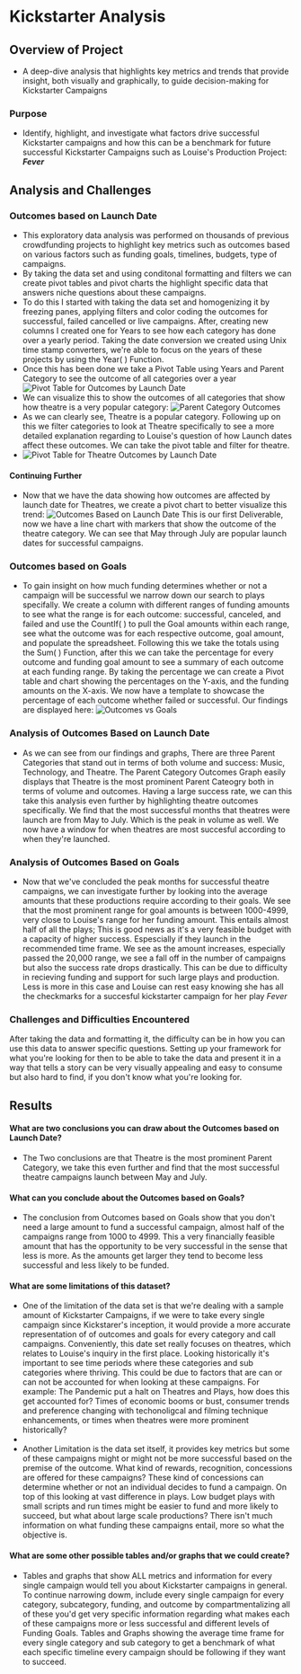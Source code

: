 # Kickstarter Analysis

## Overview of Project
* A deep-dive analysis that highlights key metrics and trends that provide insight, both visually and graphically, to guide decision-making for Kickstarter Campaigns

### Purpose
* Identify, highlight, and investigate what factors drive successful Kickstarter campaigns and how this can be a benchmark for future successful Kickstarter Campaigns such as Louise's Production Project: ***Fever*** 


## Analysis and Challenges

### Outcomes based on Launch Date 
* This exploratory data analysis was performed on thousands of previous crowdfunding projects to highlight key metrics such as outcomes based on various factors such as funding goals, timelines, budgets, type of campaigns. 
* By taking the data set and using conditonal formatting and filters we can create pivot tables and pivot charts the highlight specific data that answers niche questions about these campaigns.  
* To do this I started with taking the data set and homogenizing it by freezing panes, applying filters and color coding the outcomes for successful, failed cancelled or live campaigns. After, creating new columns I created one for Years to see how each category has done over a yearly period. Taking the date conversion we created using Unix time stamp converters, we're able to focus on the years of these projects by using the Year( ) Function. 
* Once this has been done we take a Pivot Table using Years and Parent Category to see the outcome of all categories over a year
![Pivot Table for Outcomes by Launch Date](https://github.com/RichardH395/repo-kickstarter-analysis/blob/main/Pivot%20Table%20for%20Outcomes%20by%20Launch%20Date.png)
* We can visualize this to show the outcomes of all categories that show how theatre is a very popular category: 
![Parent Category Outcomes](https://github.com/RichardH395/repo-kickstarter-analysis/blob/main/Parent%20Category%20Outcomes%20.png) 
* As we can clearly see, Theatre is a popular category. Following up on this we filter categories to look at Theatre specifically to see a more detailed explanation regarding to Louise's question of how Launch dates affect these outcomes. We can take the pivot table and filter for theatre.
* ![Pivot Table for Theatre Outcomes by Launch Date](https://github.com/RichardH395/repo-kickstarter-analysis/blob/main/Pivot%20Table%20for%20Theatre%20Outcomes%20by%20Launch%20Date%20.png) 
#### Continuing Further
* Now that we have the data showing how outcomes are affected by launch date for Theatres, we create a pivot chart to better visualize this trend:
![Outcomes Based on Launch Date](https://github.com/RichardH395/repo-kickstarter-analysis/blob/main/Outcomes%20Based%20on%20Launch%20Date%20.png)
This is our first Deliverable, now we have a line chart with markers that show the outcome of the theatre category. We can see that May through July are popular launch dates for successful campaigns. 
### Outcomes based on Goals
* To gain insight on how much funding determines whether or not a campaign will be successful we narrow down our search to plays specifally. We create a column with different ranges of funding amounts to see what the range is for each outcome: successful, canceled, and failed and use the CountIf( ) to pull the Goal amounts within each range, see what the outcome was for each respective outcome, goal amount, and populate the spreadsheet. Following this we take the totals using the Sum( ) Function, after this we can take the percentage for every outcome and funding goal amount to see a summary of each outcome at each funding range. By taking the percentage we can create a Pivot table and chart showing the percentages on the Y-axis, and the funding amounts on the X-axis. We now have a template to showcase the percentage of each outcome whether failed or successful. Our findings are displayed here:
![Outcomes vs Goals](https://github.com/RichardH395/repo-kickstarter-analysis/blob/main/Outcomes%20vs%20Goals%20.png)


### Analysis of Outcomes Based on Launch Date
* As we can see from our findings and graphs, There are three Parent Categories that stand out in terms of both volume and success: Music, Technology, and Theatre. The Parent Category Outcomes Graph easily displays that Theatre is the most prominent Parent Cateogry both in terms of volume and outcomes. Having a large success rate, we can this take this analysis even further by highlighting theatre outcomes specifically. We find that the most successful months that theatres were launch are from May to July. Which is the peak in volume as well. We now have a window for when theatres are most succesful according to when they're launched.

### Analysis of Outcomes Based on Goals
* Now that we've concluded the peak months for successful theatre campaigns, we can investigate further by looking into the average amounts that these productions require according to their goals. We see that the most prominent range for goal amounts is between 1000-4999, very close to Louise's range for her funding amount. This entails almost half of all the plays; This is good news as it's a very feasible budget with a capacity of higher success. Espescially if they launch in the recommended time frame. We see as the amount increases, especially passed the 20,000 range,  we see a fall off in the number of campaigns but also the success rate drops drastically. This can be due to difficulty in recieving funding and support for such large plays and production. Less is more in this case and Louise can rest easy knowing she has all the checkmarks for a succesful kickstarter campaign for her play *Fever* 
### Challenges and Difficulties Encountered

After taking the data and formatting it, the difficulty can be in how you can use this data to answer specific questions. Setting up your framework for what you're looking for then to be able to take the data and present it in a way that tells a story can be very visually appealing and easy to consume but also hard to find, if you don't know what you're looking for. 

## Results

#### What are two conclusions you can draw about the Outcomes based on Launch Date?
* The Two conclusions are that Theatre is the most prominent Parent Category, we take this even further and find that the most successful theatre campaigns launch between May and July. 
#### What can you conclude about the Outcomes based on Goals?
* The conclusion from Outcomes based on Goals show that you don't need a large amount to fund a successful campaign, almost half of the campaigns range from 1000 to 4999. This a very financially feasible amount that has the opportunity to be very successful in the sense that less is more. As the amounts get larger they tend to become less successful and less likely to be funded. 

#### What are some limitations of this dataset?
* One of the limitation of the data set is that we're dealing with a sample amount of Kickstarter Campaigns, if we were to take every single campaign since Kickstarer's inception, it would provide a more accurate representation of of outcomes and goals for every category and call campaigns. Conveniently, this date set really focuses on theatres, which relates to Louise's inquiry in the first place. Looking historically it's important to see time periods where these categories and sub categories where thriving. This could be due to factors that are can or can not be accounted for when looking at these campaigns. For example: The Pandemic put a halt on Theatres and Plays, how does this get accounted for? Times of economic booms or bust, consumer trends and preference changing with techonoligcal and filming technique enhancements, or times when theatres were more prominent historically? 
* 
* Another Limitation is the data set itself, it provides key metrics but some of these campaigns might or might not be more successful based on the premise of the outcome. What kind of rewards, recognition, concessions are offered for these campaigns? These kind of concessions can determine whether or not an individual decides to fund a campaign. On top of this looking at vast difference in plays. Low budget plays with small scripts and run times might be easier to fund and more likely to succeed, but what about large scale productions? There isn't much information on what funding these campaigns entail, more so what the objective is. 

#### What are some other possible tables and/or graphs that we could create?
* Tables and graphs that show ALL metrics and information for every single campaign would tell you about Kickstarter campaigns in general. To continue narrowing dowm, include every single campaign for every category, subcategory, funding, and outcome by compartmentalizing all of these you'd get very specific information regarding what makes each of these campaigns more or less successful and different levels of Funding Goals. Tables and Graphs showing the average time frame for every single category and sub category to get a benchmark of what each specific timeline every campaign should be following if they want to succeed. 
